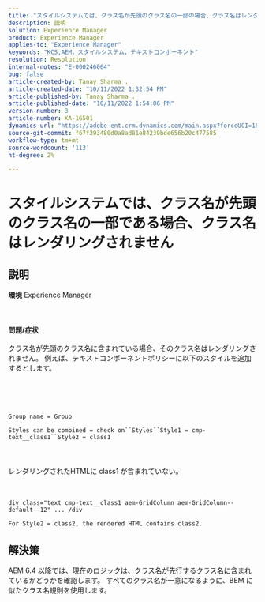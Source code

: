 ```yaml
---
title: "スタイルシステムでは、クラス名が先頭のクラス名の一部の場合、クラス名はレンダリングされません"
description: 説明
solution: Experience Manager
product: Experience Manager
applies-to: "Experience Manager"
keywords: "KCS,AEM，スタイルシステム，テキストコンポーネント"
resolution: Resolution
internal-notes: "E-000246064"
bug: false
article-created-by: Tanay Sharma .
article-created-date: "10/11/2022 1:32:54 PM"
article-published-by: Tanay Sharma .
article-published-date: "10/11/2022 1:54:06 PM"
version-number: 3
article-number: KA-16501
dynamics-url: "https://adobe-ent.crm.dynamics.com/main.aspx?forceUCI=1&pagetype=entityrecord&etn=knowledgearticle&id=0bb4ac33-6949-ed11-bba2-0022480868ff"
source-git-commit: f67f393480d0a8ad81e84239bde656b20c477585
workflow-type: tm+mt
source-wordcount: '113'
ht-degree: 2%

---
```


# スタイルシステムでは、クラス名が先頭のクラス名の一部である場合、クラス名はレンダリングされません

## 説明

<b>環境</b>
Experience Manager
<br><br> <br><br><b>問題/症状</b><br><br>クラス名が先頭のクラス名に含まれている場合、そのクラス名はレンダリングされません。 例えば、テキストコンポーネントポリシーに以下のスタイルを追加するとします。<br><br> <br><br><br>

```
Group name = Group
```

`Styles can be combined = check on``Styles``Style1 = cmp-text__class1``Style2 = class1`<br><br> <br><br>レンダリングされたHTMLに class1 が含まれていない。<br><br><br>

```
div class="text cmp-text__class1 aem-GridColumn aem-GridColumn--default--12" ... /div
```

`For Style2 = class2, the rendered HTML contains class2.`

## 解決策


AEM 6.4 以降では、現在のロジックは、クラス名が先行するクラス名に含まれているかどうかを確認します。 すべてのクラス名が一意になるように、BEM に似たクラス名規則を使用します。
